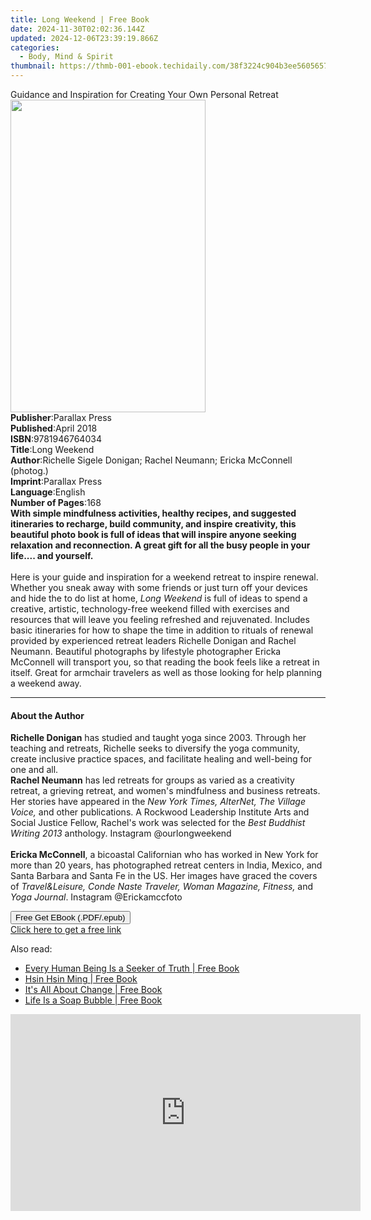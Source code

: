 ```yaml
---
title: Long Weekend | Free Book
date: 2024-11-30T02:02:36.144Z
updated: 2024-12-06T23:39:19.866Z
categories:
  - Body, Mind & Spirit
thumbnail: https://thmb-001-ebook.techidaily.com/38f3224c904b3ee560565753dfa1cd1bdfcd25c39c837fccbac5a2afcc80d695.jpg
---
```

<main id="book-container">
  <div class="flex flex-col">
    <div class="book-brief flex-1 py-6 px-4 sm:p-6 md:py-10 md:px-8">
      <!-- brief-->
      <div class="book-brief-main">
        Guidance and Inspiration for Creating Your Own Personal Retreat
      </div>
    </div>
    <div
      class="book-meta-info flex-1 grid gap-4 col-start-1 col-end-3 row-start-1 sm:mb-6 sm:grid-cols-4 lg:gap-6 lg:col-start-2 lg:row-end-6 lg:row-span-6 lg:mb-0"
    >
      <div
        class="book-meta-info-left place-content-center mt-4 p-4 text-sm leading-6 col-start-2 col-span-2 dark:text-slate-400"
      >
        <img
          class="w-full h-500 object-cover rounded-lg sm:h-255 sm:col-span-2 lg:col-span-full"
          src="https://img-001-ebook.techidaily.com/de2fb9fcc3d1baf69c9a8f10a240edd73bdf44f4a0d2d49ca7e7787d2760978b.jpg"
          alt=""
          width="312"
          height="500"
        />
      </div>
      <div
        class="book-meta-info-right mt-2 col-start-1 row-start-2 col-span-3 self-center"
      >
        <!-- meta data  -->
        <div class="flex flex-col px-4 md:px-8">
          <div class="flex-1">
            <strong>Publisher</strong>:<span class="px-2">Parallax Press</span>
          </div>
          <div class="flex-1">
            <strong>Published</strong>:<span class="px-2">April 2018</span>
          </div>
          <div class="flex-1">
            <strong>ISBN</strong>:<span class="px-2">9781946764034</span>
          </div>
          <div class="flex-1">
            <strong>Title</strong>:<span class="px-2">Long Weekend</span>
          </div>
          <div class="flex-1">
            <strong>Author</strong>:<span class="px-2"
              >Richelle Sigele Donigan; Rachel Neumann; Ericka McConnell
              (photog.)</span
            >
          </div>
          <div class="flex-1">
            <strong>Imprint</strong>:<span class="px-2">Parallax Press</span>
          </div>
          <div class="flex-1">
            <strong>Language</strong>:<span class="px-2">English</span>
          </div>
          <div class="flex-1">
            <strong>Number of Pages</strong>:<span class="px-2">168</span>
          </div>
        </div>
      </div>
    </div>
    <div class="book-description flex-1 py-6 px-4 sm:p-6 md:py-10 md:px-8">
      <div class="book-description-main">
        <div accordion-content="" id="description">
          <b
            >With simple mindfulness activities, healthy recipes, and suggested
            itineraries to recharge, build community, and inspire creativity,
            this beautiful photo book is full of ideas that will inspire anyone
            seeking relaxation and reconnection. A great gift for all the busy
            people in your life.... and yourself.</b
          ><br /><br />Here is your guide and inspiration for a weekend retreat
          to inspire renewal. Whether you sneak away with some friends or just
          turn off your devices and hide the to do list at home,
          <i>Long Weekend</i> is full of ideas to spend a creative, artistic,
          technology-free weekend filled with exercises and resources that will
          leave you feeling refreshed and rejuvenated. Includes basic
          itineraries for how to shape the time in addition to rituals of
          renewal provided by experienced retreat leaders Richelle Donigan and
          Rachel Neumann. Beautiful photographs by lifestyle photographer Ericka
          McConnell will transport you, so that reading the book feels like a
          retreat in itself. Great for armchair travelers as well as those
          looking for help planning a weekend away.
        </div>
        <div class="accordion-fader"></div>
      </div>
    </div>
    <div class="book-excerpts flex-1 py-6 px-4 sm:p-6 md:py-10 md:px-8">
      <!-- excerpts-->
      <div class="book-excerpts-main">
        <hr />
        <h4 class="placeholder placeholder-heading">
          <span>About the Author</span>
        </h4>
        <p>
          <b>Richelle Donigan</b> has studied and taught yoga since 2003.
          Through her teaching and retreats, Richelle seeks to diversify the
          yoga community, create inclusive practice spaces, and facilitate
          healing and well-being for one and all.<br /><b>Rachel Neumann</b> has
          led retreats for groups as varied as a creativity retreat, a grieving
          retreat, and women's mindfulness and business retreats. Her stories
          have appeared in the
          <i>New York Times, AlterNet, The Village Voice,</i> and other
          publications. A Rockwood Leadership Institute Arts and Social Justice
          Fellow, Rachel's work was selected for the
          <i>Best Buddhist Writing 2013</i> anthology. Instagram
          @ourlongweekend<br /><br /><b>Ericka McConnell</b>, a bicoastal
          Californian who has worked in New York for more than 20 years, has
          photographed retreat centers in India, Mexico, and Santa Barbara and
          Santa Fe in the US. Her images have graced the covers of
          <i
            >Travel&amp;Leisure, Conde Naste Traveler, Woman Magazine,
            Fitness,</i
          >
          and <i>Yoga Journal</i>. Instagram @Erickamccfoto
        </p>
      </div>
    </div>
    <div
      class="book-about-author flex-1 py-6 px-4 sm:p-6 md:py-10 md:px-8"
    ></div>
    <div class="book-free-get flex-1 py-6 px-4 sm:p-6 md:py-10 md:px-8">
      <button
        id="btn-free-get"
        class="bg-blue-500 hover:bg-blue-700 text-white font-bold py-2 px-4 rounded"
      >
        Free Get EBook (.PDF/.epub)
      </button>
      <div id="countdown-display" class="px-2 text-lg mt-2"></div>
      <a
        id="free-link"
        class="hidden bg-blue-500 hover:bg-blue-700 text-white font-bold py-2 px-4 rounded"
        href="https://www.ebooks.com/en-us/book/95836300/long-weekend/richelle-sigele-donigan/"
        target="_blank"
        >Click here to get a free link</a
      >
    </div>
    <script>
      let countdownTime = 0;
      let countdownInterval = null;
      document
        .getElementById('btn-free-get')
        .addEventListener('click', startCountdown);
      function startCountdown() {
        countdownTime = new Date().getTime() + 60000 * 3;
        countdownInterval = setInterval(updateCountdown, 1000);
        document.getElementById('btn-free-get').disabled = true;
        document
          .getElementById('btn-free-get')
          .classList.add('bg-gray-500', 'cursor-not-allowed');
      }
      function updateCountdown() {
        let currentTime = new Date().getTime();
        let timeLeft = countdownTime - currentTime;
        let secondsLeft = Math.floor(timeLeft / 1000);
        document.getElementById('countdown-display').innerHTML =
          `Remaining time: ${secondsLeft} seconds.`;
        if (secondsLeft <= 0) {
          clearInterval(countdownInterval);
          document.getElementById('btn-free-get').classList.add('hidden');
          document.getElementById('free-link').classList.remove('hidden');
          document.getElementById('countdown-display').innerHTML = '';
        }
      }
    </script>
  </div>
</main>

<ins class="adsbygoogle"
      style="display:block"
      data-ad-client="ca-pub-7571918770474297"
      data-ad-slot="8358498916"
      data-ad-format="auto"
      data-full-width-responsive="true"></ins>
    

<span class="atpl-alsoreadstyle">Also read:</span>
<div><ul>
<li><a href="https://novels-ebooks.techidaily.com/96476499-9780880500272-every-human-being-is-a-seeker-of-truth/"><u>Every Human Being Is a Seeker of Truth | Free Book</u></a></li>
<li><a href="https://novels-ebooks.techidaily.com/96476500-9780880503464-hsin-hsin-ming/"><u>Hsin Hsin Ming | Free Book</u></a></li>
<li><a href="https://novels-ebooks.techidaily.com/96476498-9780880504379-its-all-about-change/"><u>It's All About Change | Free Book</u></a></li>
<li><a href="https://novels-ebooks.techidaily.com/96476501-9780880504355-life-is-a-soap-bubble/"><u>Life Is a Soap Bubble | Free Book</u></a></li>
</ul></div>

<!-- affiliate ads begin -->
<iframe width="560" height="315" src="https://www.youtube.com/embed/O7ChChlyX2o?si=7pMKdN1NZig1kYek" title="YouTube video player" frameborder="0" allow="accelerometer; autoplay; clipboard-write; encrypted-media; gyroscope; picture-in-picture; web-share" referrerpolicy="strict-origin-when-cross-origin" allowfullscreen></iframe>
<!-- affiliate ads end -->


